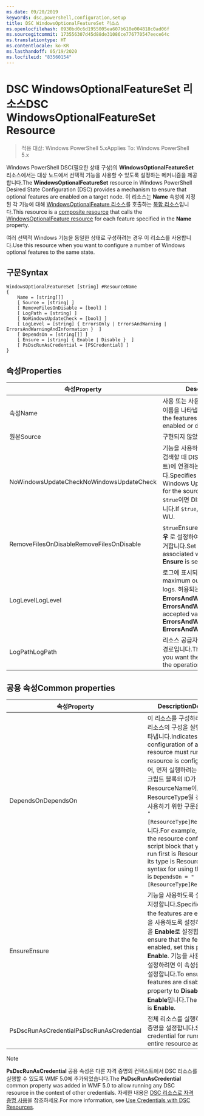 ```yaml
---
ms.date: 09/20/2019
keywords: dsc,powershell,configuration,setup
title: DSC WindowsOptionalFeatureSet 리소스
ms.openlocfilehash: 0930bd0c6d1955005ea607b610e004818c0ad06f
ms.sourcegitcommit: 173556307d45d88de31086ce776770547eece64c
ms.translationtype: HT
ms.contentlocale: ko-KR
ms.lasthandoff: 05/19/2020
ms.locfileid: "83560154"
---
```

# <a name="dsc-windowsoptionalfeatureset-resource"></a><span data-ttu-id="b3385-103">DSC WindowsOptionalFeatureSet 리소스</span><span class="sxs-lookup"><span data-stu-id="b3385-103">DSC WindowsOptionalFeatureSet Resource</span></span>

> <span data-ttu-id="b3385-104">적용 대상: Windows PowerShell 5.x</span><span class="sxs-lookup"><span data-stu-id="b3385-104">Applies To: Windows PowerShell 5.x</span></span>

<span data-ttu-id="b3385-105">Windows PowerShell DSC(필요한 상태 구성)의 **WindowsOptionalFeatureSet** 리소스에서는 대상 노드에서 선택적 기능을 사용할 수 있도록 설정하는 메커니즘을 제공합니다.</span><span class="sxs-lookup"><span data-stu-id="b3385-105">The **WindowsOptionalFeatureSet** resource in Windows PowerShell Desired State Configuration (DSC) provides a mechanism to ensure that optional features are enabled on a target node.</span></span> <span data-ttu-id="b3385-106">이 리소스는 **Name** 속성에 지정된 각 기능에 대해 [WindowsOptionalFeature 리소스](windowsOptionalFeatureResource.md)를 호출하는 [복합 리소스](../../../resources/authoringResourceComposite.md)입니다.</span><span class="sxs-lookup"><span data-stu-id="b3385-106">This resource is a [composite resource](../../../resources/authoringResourceComposite.md) that calls the [WindowsOptionalFeature resource](windowsOptionalFeatureResource.md) for each feature specified in the **Name** property.</span></span>

<span data-ttu-id="b3385-107">여러 선택적 Windows 기능을 동일한 상태로 구성하려는 경우 이 리소스를 사용합니다.</span><span class="sxs-lookup"><span data-stu-id="b3385-107">Use this resource when you want to configure a number of Windows optional features to the same state.</span></span>

## <a name="syntax"></a><span data-ttu-id="b3385-108">구문</span><span class="sxs-lookup"><span data-stu-id="b3385-108">Syntax</span></span>

```Syntax
WindowsOptionalFeatureSet [string] #ResourceName
{
    Name = [string[]]
    [ Source = [string] ]
    [ RemoveFilesOnDisable = [bool] ]
    [ LogPath = [string] ]
    [ NoWindowsUpdateCheck = [bool] ]
    [ LogLevel = [string] { ErrorsOnly | ErrorsAndWarning | ErrorsAndWarningAndInformation }  ]
    [ DependsOn = [string[]] ]
    [ Ensure = [string] { Enable | Disable }  ]
    [ PsDscRunAsCredential = [PSCredential] ]
}
```

## <a name="properties"></a><span data-ttu-id="b3385-109">속성</span><span class="sxs-lookup"><span data-stu-id="b3385-109">Properties</span></span>

|<span data-ttu-id="b3385-110">속성</span><span class="sxs-lookup"><span data-stu-id="b3385-110">Property</span></span> |<span data-ttu-id="b3385-111">Description</span><span class="sxs-lookup"><span data-stu-id="b3385-111">Description</span></span> |
|---|---|
|<span data-ttu-id="b3385-112">속성</span><span class="sxs-lookup"><span data-stu-id="b3385-112">Name</span></span> |<span data-ttu-id="b3385-113">사용 또는 사용하지 않도록 설정하려는 기능의 이름을 나타냅니다.</span><span class="sxs-lookup"><span data-stu-id="b3385-113">Indicates the name of the features that you want to ensure are enabled or disabled.</span></span> |
|<span data-ttu-id="b3385-114">원본</span><span class="sxs-lookup"><span data-stu-id="b3385-114">Source</span></span> |<span data-ttu-id="b3385-115">구현되지 않았습니다.</span><span class="sxs-lookup"><span data-stu-id="b3385-115">Not implemented.</span></span> |
|<span data-ttu-id="b3385-116">NoWindowsUpdateCheck</span><span class="sxs-lookup"><span data-stu-id="b3385-116">NoWindowsUpdateCheck</span></span> |<span data-ttu-id="b3385-117">기능을 사용하도록 설정하기 위해 원본 파일을 검색할 때 DISM에서 WU(Windows 업데이트)에 연결하는지 여부를 지정합니다.</span><span class="sxs-lookup"><span data-stu-id="b3385-117">Specifies whether DISM contacts Windows Update (WU) when searching for the source files to enable features.</span></span> <span data-ttu-id="b3385-118">`$true`이면 DISM에서 WU에 연결하지 않습니다.</span><span class="sxs-lookup"><span data-stu-id="b3385-118">If `$true`, DISM does not contact WU.</span></span> |
|<span data-ttu-id="b3385-119">RemoveFilesOnDisable</span><span class="sxs-lookup"><span data-stu-id="b3385-119">RemoveFilesOnDisable</span></span> |<span data-ttu-id="b3385-120">`$true`Ensure**가** Absent**로 설정되어 있을 경우** 로 설정하여 기능과 관련된 모든 파일을 제거합니다.</span><span class="sxs-lookup"><span data-stu-id="b3385-120">Set to `$true` to remove all files associated with the features when **Ensure** is set to **Absent**.</span></span> |
|<span data-ttu-id="b3385-121">LogLevel</span><span class="sxs-lookup"><span data-stu-id="b3385-121">LogLevel</span></span> |<span data-ttu-id="b3385-122">로그에 표시되는 최대 출력 수준입니다.</span><span class="sxs-lookup"><span data-stu-id="b3385-122">The maximum output level shown in the logs.</span></span> <span data-ttu-id="b3385-123">허용되는 값은 **ErrorsOnly**, **ErrorsAndWarning** 및 **ErrorsAndWarningAndInformation**.</span><span class="sxs-lookup"><span data-stu-id="b3385-123">The accepted values are: **ErrorsOnly**, **ErrorsAndWarning**, and **ErrorsAndWarningAndInformation**.</span></span> |
|<span data-ttu-id="b3385-124">LogPath</span><span class="sxs-lookup"><span data-stu-id="b3385-124">LogPath</span></span> |<span data-ttu-id="b3385-125">리소스 공급자가 작업을 기록할 로그 파일의 경로입니다.</span><span class="sxs-lookup"><span data-stu-id="b3385-125">The path to a log file where you want the resource provider to log the operation.</span></span> |

## <a name="common-properties"></a><span data-ttu-id="b3385-126">공용 속성</span><span class="sxs-lookup"><span data-stu-id="b3385-126">Common properties</span></span>

|<span data-ttu-id="b3385-127">속성</span><span class="sxs-lookup"><span data-stu-id="b3385-127">Property</span></span> |<span data-ttu-id="b3385-128">Description</span><span class="sxs-lookup"><span data-stu-id="b3385-128">Description</span></span> |
|---|---|
|<span data-ttu-id="b3385-129">DependsOn</span><span class="sxs-lookup"><span data-stu-id="b3385-129">DependsOn</span></span> |<span data-ttu-id="b3385-130">이 리소스를 구성하려면 먼저 다른 리소스의 구성을 실행해야 함을 나타냅니다.</span><span class="sxs-lookup"><span data-stu-id="b3385-130">Indicates that the configuration of another resource must run before this resource is configured.</span></span> <span data-ttu-id="b3385-131">예를 들어, 먼저 실행하려는 리소스 구성 스크립트 블록의 ID가 ResourceName이고 해당 형식이 ResourceType일 경우, 이 속성을 사용하기 위한 구문은 `DependsOn = "[ResourceType]ResourceName"`입니다.</span><span class="sxs-lookup"><span data-stu-id="b3385-131">For example, if the ID of the resource configuration script block that you want to run first is ResourceName and its type is ResourceType, the syntax for using this property is `DependsOn = "[ResourceType]ResourceName"`.</span></span> |
|<span data-ttu-id="b3385-132">Ensure</span><span class="sxs-lookup"><span data-stu-id="b3385-132">Ensure</span></span> |<span data-ttu-id="b3385-133">기능을 사용하도록 설정할지 여부를 지정합니다.</span><span class="sxs-lookup"><span data-stu-id="b3385-133">Specifies whether the features are enabled.</span></span> <span data-ttu-id="b3385-134">기능을 사용하도록 설정하려면 이 속성을 **Enable**로 설정합니다.</span><span class="sxs-lookup"><span data-stu-id="b3385-134">To ensure that the features are enabled, set this property to **Enable**.</span></span> <span data-ttu-id="b3385-135">기능을 사용하지 않도록 설정하려면 이 속성을 **Disable**로 설정합니다.</span><span class="sxs-lookup"><span data-stu-id="b3385-135">To ensure that the features are disabled, set the property to **Disable**.</span></span> <span data-ttu-id="b3385-136">기본값은 **Enable**입니다.</span><span class="sxs-lookup"><span data-stu-id="b3385-136">The default value is **Enable**.</span></span> |
|<span data-ttu-id="b3385-137">PsDscRunAsCredential</span><span class="sxs-lookup"><span data-stu-id="b3385-137">PsDscRunAsCredential</span></span> |<span data-ttu-id="b3385-138">전체 리소스를 실행하기 위한 자격 증명을 설정합니다.</span><span class="sxs-lookup"><span data-stu-id="b3385-138">Sets the credential for running the entire resource as.</span></span> |

> [!NOTE]
> <span data-ttu-id="b3385-139">**PsDscRunAsCredential** 공용 속성은 다른 자격 증명의 컨텍스트에서 DSC 리소스를 실행할 수 있도록 WMF 5.0에 추가되었습니다.</span><span class="sxs-lookup"><span data-stu-id="b3385-139">The **PsDscRunAsCredential** common property was added in WMF 5.0 to allow running any DSC resource in the context of other credentials.</span></span> <span data-ttu-id="b3385-140">자세한 내용은 [ DSC 리소스로 자격 증명 사용](../../../configurations/runasuser.md)을 참조하세요.</span><span class="sxs-lookup"><span data-stu-id="b3385-140">For more information, see [Use Credentials with DSC Resources](../../../configurations/runasuser.md).</span></span>

